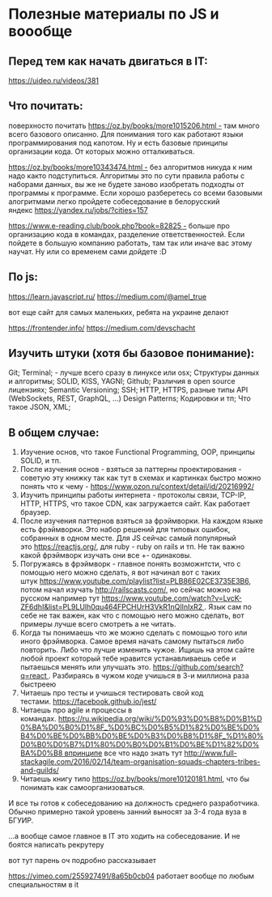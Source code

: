 # Полезные материалы по JS и воообще

## Перед тем как начать двигаться в IT:
https://uideo.ru/videos/381

## Что почитать:

поверхносто почитать https://oz.by/books/more1015206.html - там много всего базового описанно. Для понимания того как работают языки программирования под капотом. Ну и есть базовые принципы организации кода. От которых можно отталкиваться.

https://oz.by/books/more10343474.html - без алгоритмов никуда к ним надо както подступиться. Алгоритмы это по сути правила работы с наборами данных, вы же не будете заново изобретать подходты от программы к программе. Если хорошо разберетесь со всеми базовыми алогритмами легко пройдете собеседование в белорусский яндекс https://yandex.ru/jobs/?cities=157

https://www.e-reading.club/book.php?book=82825 - больше про организацию кода в командах, разделение ответственностей. Если пойдете в большую компанию работать, там так или иначе вас этому научат. Ну или со временем сами дойдете :D

## По js:
https://learn.javascript.ru/
https://medium.com/@amel_true

вот еще сайт для самых маленьких, ребята на украине делают

https://frontender.info/
https://medium.com/devschacht

## Изучить штуки (хотя бы базовое понимание):
Git;
Terminal; - лучше всего сразу в линуксе или osx;
Структуры данных и алгоритмы;
SOLID, KISS, YAGNI;
Github;
Различия в open source лицензиях;
Semantic Versioning;
SSH;
HTTP, HTTPS, разные типы API (WebSockets, REST, GraphQL, …)
Design Patterns;
Кодировки и тп;
Что такое JSON, XML;

## В общем случае:

1. Изучение основ, что такое Functional Programming, OOP, принципы SOLID, и тп.
2. После изучения основ - взяться за паттерны проектирования - советую эту книжку так как тут в схемах и картинках быстро можно понять что к чему - https://www.ozon.ru/context/detail/id/20216992/
3. Изучить принципы работы интернета - протоколы связи, TCP-IP, HTTP, HTTPS, что такое CDN, как загружается сайт. Как работает браузер.
3. После изучения паттернов взяться за фрэймворки. На каждом языке есть фрэймворки. Это набор решений для типовых ошибок, собранных в одном месте. Для JS сейчас самый популярный это https://reactjs.org/, для ruby - ruby on rails и тп. Не так важно какой фрэймворк изучать они все +- одинаковы.
4. Погружаясь в фрэймворк - главное понять возможнтсти, что с помощью него можно сделать, я вот начинал вот с таких штук https://www.youtube.com/playlist?list=PLB86E02CE3735E3B6, потом начал изучать http://railscasts.com/, но сейчас можно на русском например тут https://www.youtube.com/watch?v=LvcK-ZF6dhI&list=PL9LUlh0qu464FPCHUrH3VkR1nQIlnIxR2 . Язык сам по себе не так важен, как что с помощью него можно сделать, вот примеры лучше всего смотреть а не читать.
5. Когда ты понимаешь что же можно сделать с помощью того или иного фрэймворка. Самое время начать самому пытаться либо повторить. Либо что лучше изменить чужое. Ищишь на этом сайте любой проект который тебе нравится устанавливаешь себе и пытаешься менять или улучшать это. https://github.com/search?q=react . Разбираясь в чужом коде учишься в 3-и миллиона раза быстреею
6. Читаешь про тесты и учишься тестировать свой код тестами. https://facebook.github.io/jest/
7. Читаешь про agile и процессы в командах. https://ru.wikipedia.org/wiki/%D0%93%D0%B8%D0%B1%D0%BA%D0%B0%D1%8F_%D0%BC%D0%B5%D1%82%D0%BE%D0%B4%D0%BE%D0%BB%D0%BE%D0%B3%D0%B8%D1%8F_%D1%80%D0%B0%D0%B7%D1%80%D0%B0%D0%B1%D0%BE%D1%82%D0%BA%D0%B8 впринципе все что надо знать тут http://www.full-stackagile.com/2016/02/14/team-organisation-squads-chapters-tribes-and-guilds/
8. Читаешь книгу типо https://oz.by/books/more10120181.html, что бы понимать как самоорганизоваться.

И все ты готов к собеседованию на должность среднего разработчика. Обычно примерно такой уровень занний выносят за 3-4 года вуза в БГУИР.

...а вообще самое главное в IT это ходить на собеседование. И не боятся написать рекрутеру

вот тут парень оч подробно рассказывает

https://vimeo.com/255927491/8a65b0cb04
работает вообще по любым специальностям в it

